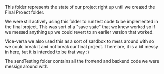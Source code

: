 This folder represents the state of our project right up until we created the Final Project folder.

We were still actively using this folder to run test code to be implemented in the final project.  This was sort of a "save state" that we knew worked so if we messed anything up we could revert to an earlier version that worked.

Vice-versa we also used this as a sort of sandbox to mess around with so we could break it and not break our final project.  Therefore, it is a bit messy in here, but it is intended to be that way :)

The sendTesting folder contains all the frontend and backend code we were messign around with.
